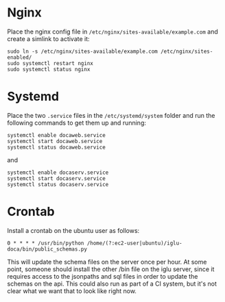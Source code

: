 # Nginx

Place the nginx config file in `/etc/nginx/sites-available/example.com`
and create a simlink to activate it: 

```
sudo ln -s /etc/nginx/sites-available/example.com /etc/nginx/sites-enabled/
sudo systemctl restart nginx
sudo systemctl status nginx
```


# Systemd

Place the two `.service` files in the `/etc/systemd/system` folder and run the following 
commands to get them up and running: 

```
systemctl enable docaweb.service
systemctl start docaweb.service
systemctl status docaweb.service
```

and 
```
systemctl enable docaserv.service
systemctl start docaserv.service
systemctl status docaserv.service
```

# Crontab

Install a crontab on the ubuntu user as follows: 

```
0 * * * * /usr/bin/python /home/(?:ec2-user|ubuntu)/iglu-doca/bin/public_schemas.py
```
This will update the schema files on the server once per hour. At some point, 
someone should install the other /bin file on the iglu server, since 
it requires access to the jsonpaths and sql files in order to update the schemas on the api. 
This could also run as part of a CI system, but it's not clear what we want that 
to look like right now. 


